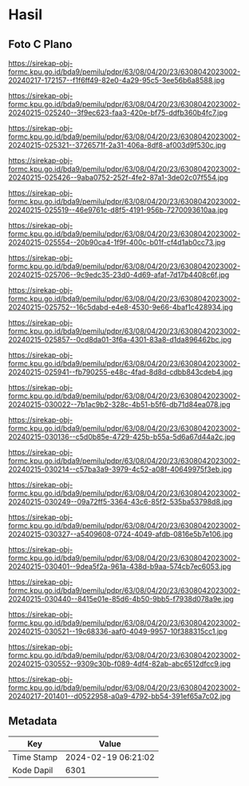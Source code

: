 # Hasil

## Foto C Plano

https://sirekap-obj-formc.kpu.go.id/bda9/pemilu/pdpr/63/08/04/20/23/6308042023002-20240217-172157--f1f6ff49-82e0-4a29-95c5-3ee56b6a8588.jpg

https://sirekap-obj-formc.kpu.go.id/bda9/pemilu/pdpr/63/08/04/20/23/6308042023002-20240215-025240--3f9ec623-faa3-420e-bf75-ddfb360b4fc7.jpg

https://sirekap-obj-formc.kpu.go.id/bda9/pemilu/pdpr/63/08/04/20/23/6308042023002-20240215-025321--3726571f-2a31-406a-8df8-af003d9f530c.jpg

https://sirekap-obj-formc.kpu.go.id/bda9/pemilu/pdpr/63/08/04/20/23/6308042023002-20240215-025426--9aba0752-252f-4fe2-87a1-3de02c07f554.jpg

https://sirekap-obj-formc.kpu.go.id/bda9/pemilu/pdpr/63/08/04/20/23/6308042023002-20240215-025519--46e9761c-d8f5-4191-956b-7270093610aa.jpg

https://sirekap-obj-formc.kpu.go.id/bda9/pemilu/pdpr/63/08/04/20/23/6308042023002-20240215-025554--20b90ca4-1f9f-400c-b01f-cf4d1ab0cc73.jpg

https://sirekap-obj-formc.kpu.go.id/bda9/pemilu/pdpr/63/08/04/20/23/6308042023002-20240215-025706--9c9edc35-23d0-4d69-afaf-7d17b4408c6f.jpg

https://sirekap-obj-formc.kpu.go.id/bda9/pemilu/pdpr/63/08/04/20/23/6308042023002-20240215-025752--16c5dabd-e4e8-4530-9e66-4baf1c428934.jpg

https://sirekap-obj-formc.kpu.go.id/bda9/pemilu/pdpr/63/08/04/20/23/6308042023002-20240215-025857--0cd8da01-3f6a-4301-83a8-d1da896462bc.jpg

https://sirekap-obj-formc.kpu.go.id/bda9/pemilu/pdpr/63/08/04/20/23/6308042023002-20240215-025941--fb790255-e48c-4fad-8d8d-cdbb843cdeb4.jpg

https://sirekap-obj-formc.kpu.go.id/bda9/pemilu/pdpr/63/08/04/20/23/6308042023002-20240215-030022--7b1ac9b2-328c-4b51-b5f6-db71d84ea078.jpg

https://sirekap-obj-formc.kpu.go.id/bda9/pemilu/pdpr/63/08/04/20/23/6308042023002-20240215-030136--c5d0b85e-4729-425b-b55a-5d6a67d44a2c.jpg

https://sirekap-obj-formc.kpu.go.id/bda9/pemilu/pdpr/63/08/04/20/23/6308042023002-20240215-030214--c57ba3a9-3979-4c52-a08f-40649975f3eb.jpg

https://sirekap-obj-formc.kpu.go.id/bda9/pemilu/pdpr/63/08/04/20/23/6308042023002-20240215-030249--09a72ff5-3364-43c6-85f2-535ba53798d8.jpg

https://sirekap-obj-formc.kpu.go.id/bda9/pemilu/pdpr/63/08/04/20/23/6308042023002-20240215-030327--a5409608-0724-4049-afdb-0816e5b7e106.jpg

https://sirekap-obj-formc.kpu.go.id/bda9/pemilu/pdpr/63/08/04/20/23/6308042023002-20240215-030401--9dea5f2a-961a-438d-b9aa-574cb7ec6053.jpg

https://sirekap-obj-formc.kpu.go.id/bda9/pemilu/pdpr/63/08/04/20/23/6308042023002-20240215-030440--8415e01e-85d6-4b50-9bb5-f7938d078a9e.jpg

https://sirekap-obj-formc.kpu.go.id/bda9/pemilu/pdpr/63/08/04/20/23/6308042023002-20240215-030521--19c68336-aaf0-4049-9957-10f388315cc1.jpg

https://sirekap-obj-formc.kpu.go.id/bda9/pemilu/pdpr/63/08/04/20/23/6308042023002-20240215-030552--9309c30b-f089-4df4-82ab-abc6512dfcc9.jpg

https://sirekap-obj-formc.kpu.go.id/bda9/pemilu/pdpr/63/08/04/20/23/6308042023002-20240217-201401--d0522958-a0a9-4792-bb54-391ef65a7c02.jpg


## Metadata

| Key        | Value               |
| ---------- | ------------------- |
| Time Stamp | 2024-02-19 06:21:02 |
| Kode Dapil | 6301                |




